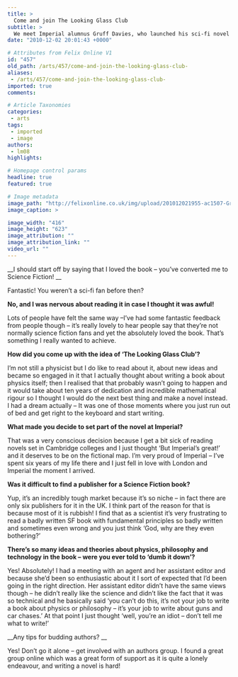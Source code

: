 ```yaml
---
title: >
  Come and join The Looking Glass Club
subtitle: >
  We meet Imperial alumnus Gruff Davies, who launched his sci-fi novel last week in Southside Halls
date: "2010-12-02 20:01:43 +0000"

# Attributes from Felix Online V1
id: "457"
old_path: /arts/457/come-and-join-the-looking-glass-club-
aliases:
 - /arts/457/come-and-join-the-looking-glass-club-
imported: true
comments:

# Article Taxonomies
categories:
 - arts
tags:
 - imported
 - image
authors:
 - lm08
highlights:

# Homepage control params
headline: true
featured: true

# Image metadata
image_path: "http://felixonline.co.uk/img/upload/201012021955-ac1507-Gruff.jpg"
image_caption: >

image_width: "416"
image_height: "623"
image_attribution: ""
image_attribution_link: ""
video_url: ""
---
```


__I should start off by saying that I loved the book – you’ve converted me to Science Fiction! __

Fantastic! You weren’t a sci-fi fan before then?

__No, and I was nervous about reading it in case I thought it was awful!__

Lots of people have felt the same way –I’ve had some fantastic feedback from people though – it’s really lovely to hear people say that they’re not normally science fiction fans and yet the absolutely loved the book. That’s something I really wanted to achieve.

__How did you come up with the idea of ‘The Looking Glass Club’?__

I’m not still a physicist but I do like to read about it, about new ideas and became so engaged in it that I actually thought about writing a book about physics itself; then I realised that that probably wasn’t going to happen and it would take about ten years of dedication and incredible mathematical rigour so I thought I would do the next best thing and make a novel instead. I had a dream actually – It was one of those moments where you just run out of bed and get right to the keyboard and start writing.

__What made you decide to set part of the novel at Imperial?__

That was a very conscious decision because I get a bit sick of reading novels set in Cambridge colleges and I just thought ‘But Imperial’s great!’ and it deserves to be on the fictional map. I’m very proud of Imperial – I’ve spent six years of my life there and I just fell in love with London and Imperial the moment I arrived.

__Was it difficult to find a publisher for a Science Fiction book?__

Yup, it’s an incredibly tough market because it’s so niche – in fact there are only six publishers for it in the UK. I think part of the reason for that is because most of it is rubbish! I find that as a scientist it’s very frustrating to read a badly written SF book with fundamental principles so badly written and sometimes even wrong and you just think ‘God, why are they even bothering?’

__There’s so many ideas and theories about physics, philosophy and technology in the book – were you ever told to ‘dumb it down’?__

Yes! Absolutely! I had a meeting with an agent and her assistant editor and because she’d been so enthusiastic about it I sort of expected that I’d been going in the right direction. Her assistant editor didn’t have the same views though – he didn’t really like the science and didn’t like the fact that it was so technical and he basically said ‘you can’t do this, it’s not your job to write a book about physics or philosophy – it’s your job to write about guns and car chases.’ At that point I just thought ‘well, you’re an idiot – don’t tell me what to write!’

__Any tips for budding authors? __

Yes! Don’t go it alone – get involved with an authors group. I found a great group online which was a great form of support as it is quite a lonely endeavour, and writing a novel is hard!
